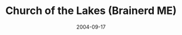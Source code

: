 ---
date: &id001 2004-09-17
end_date: null
location:
  address: null
  city: Brainerd
  state: ME
minister:
- end: 2012-01-01
  name: Roger L. Gibbons
  start: 2005-01-01
  type: Evangelist
ministers:
- Roger L. Gibbons
name: Church of the Lakes
names:
- end: null
  name: Breezy Point
  start: null
- end: 2014-02-23
  name: Church of the Lakes
  start: 2004-09-17
origination_date: *id001
raw_data: "ME\nBrainerd\n\nChurch of the Lakes (September 17, 2004\u2013February\
  \ 23, 2014)\n(formerly Breezy Point)\nEvangelist: Roger L. Gibbons, 2005\u201312"
received_from: null
states:
- ME
status:
  active: false
  end_date: 2014-02-23
  reason: null
  received_from: null
  withdrawal_to: null
title: Church of the Lakes (Brainerd ME)

---